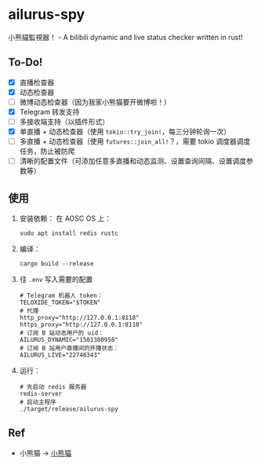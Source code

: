 # ailurus-spy
小熊貓監視器！ - A bilibili dynamic and live status checker written in rust!

## To-Do!
- [x] 直播检查器
- [x] 动态检查器
- [ ] 微博动态检查器（因为我家小熊猫要开微博啦！）
- [x] Telegram 转发支持
- [ ] 多接收端支持（以插件形式）
- [x] 单直播 + 动态检查器（使用 `tokio::try_join!`，每三分钟轮询一次）
- [ ] 多直播 + 动态检查器（使用 `futures::join_all!`？，需要 tokio 调度器调度任务，防止被防爬
- [ ] 清晰的配置文件（可添加任意多直播和动态监测、设置查询间隔、设置调度参数等）

## 使用

1. 安装依赖：
    在 AOSC OS 上：
    ```
    sudo apt install redis rustc
    ```
2. 编译：

    ```
    cargo build --release
    ```
3. 往 `.env` 写入需要的配置

    ```
    # Telegram 机器人 token：
    TELOXIDE_TOKEN="$TOKEN"
    # 代理
    http_proxy="http://127.0.0.1:8118"
    https_proxy="http://127.0.0.1:8118"
    # 订阅 B 站动态用户的 uid：
    AILURUS_DYNAMIC="1501380958"
    # 订阅 B 站用户直播间的开播状态：
    AILURUS_LIVE="22746343"
    ```

4. 运行：

    ```
    # 先启动 redis 服务器
    redis-server
    # 启动主程序
    ./target/release/ailurus-spy
    ```

## Ref
- 小熊猫 -> [小熊猫](https://space.bilibili.com/1501380958/) 
